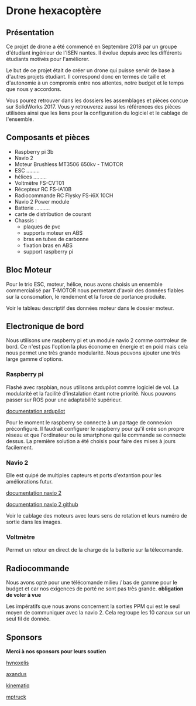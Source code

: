 # Drone hexacoptère

## Présentation

Ce projet de drone a été commencé en Septembre 2018 par un groupe d'étudiant ingénieur de l'ISEN nantes. Il évolue depuis avec les différents étudiants motivés pour l'améliorer.

Le but de ce projet était de créer un drone qui puisse servir de base à d'autres projets étudiant. Il correspond donc en termes de taille et d'autonomie à un compromis entre nos attentes, notre budget et le temps que nous y accordons.

Vous pourez retrouver dans les dossiers les assemblages et pièces concue sur SolidWorks 2017. Vous y retrouverez aussi les références des pièces utilisées ainsi que les liens pour la configuration du logiciel et le cablage de l'ensemble.

## Composants et pièces

* Raspberry pi 3b
* Navio 2
* Moteur Brushless MT3506 650kv - TMOTOR
* ESC .........
* hélices .........
* Voltmètre FS-CVT01
* Récepteur RC FS-iA10B
* Radiocommande RC Flysky FS-i6X 10CH
* Navio 2 Power module
* Batterie ..........
* carte de distribution de courant
* Chassis :
  * plaques de pvc
  * supports moteur en ABS
  * bras en tubes de carbonne
  * fixation bras en ABS
  * support raspberry pi

## Bloc Moteur

Pour le trio ESC, moteur, hélice, nous avons choisis un ensemble commercialisé par T-MOTOR nous permetant d'avoir des données fiables sur la consomation, le rendement et la force de portance produite.

Voir le tableau descriptif des données moteur dans le dossier moteur.

## Electronique de bord

Nous utilisons une raspberry pi et un module navio 2 comme controleur de bord. Ce n'est pas l'option la plus économe en énergie et en poid mais cela nous permet une très grande modularité. Nous pouvons ajouter une très large gamme d'options.

### Raspberry pi

Flashé avec raspbian, nous utilisons ardupilot comme logiciel de vol. La modularité et la facilité d'instalation étant notre priorité. Nous pouvons passer sur ROS pour une adaptabilité supérieur.

[documentation ardupilot](https://ardupilot.org/copter/index.html)


Pour le moment le raspberry se connecte à un partage de connexion préconfiguré. Il faudrait configurer le raspberry pour qu'il crée son propre réseau et que l'ordinateur ou le smartphone qui le commande se connecte dessus. La première solution a été choisis pour faire des mises à jours facilement.

### Navio 2

Elle est quipé de multiples capteurs et ports d'extantion pour les améliorations futur.

[documentation navio 2](https://docs.emlid.com/navio2/)

[documentation navio 2 github](https://github.com/emlid/emlid-docs/tree/master/docs/autopilots/navio2)

Voir le cablage des moteurs avec leurs sens de rotation et leurs numéro de sortie dans les images.

### Voltmètre

Permet un retour en direct de la charge de la batterie sur la télecomande.

## Radiocommande

Nous avons opté pour une télécomande milieu / bas de gamme pour le budget et car nos exigences de porté ne sont pas très grande. **obligation de voler à vue**

Les impératifs que nous avons concernent la sorties PPM qui est le seul moyen de communiquer avec la navio 2. Cela regroupe les 10 canaux sur un seul fil de donnée.

## Sponsors

**Merci à nos sponsors pour leurs soutien**

[hynoxelis](https://www.hynoxelis.com/)

[axandus](https://www.axandus.fr/)

[kinematiq](https://www.kinematiq.net/)

[mptruck](https://www.mptruck.fr/)



